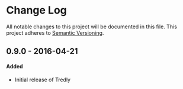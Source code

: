 # Change Log
All notable changes to this project will be documented in this file.
This project adheres to [Semantic Versioning](http://semver.org/).

## 0.9.0 - 2016-04-21
#### Added
- Initial release of Tredly
